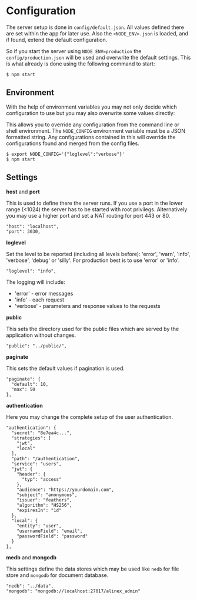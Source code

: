 # Configuration

The server setup is done in `config/default.json`. All values defined there are set within the app for later use.
Also the `<NODE_ENV>.json` is loaded, and if found, extend the default configuration.

So if you start the server using `NODE_ENV=production` the `config/production.json` will be used and overwrite the default settings. This is what already is done using the following command to start:

    $ npm start

## Environment

With the help of environment variables you may not only decide which configuration to use but you may also overwrite some values directly:

This allows you to override any configuration from the command line or shell environment. The `NODE_CONFIG` environment variable must be a JSON formatted string. Any configurations contained in this will override the configurations found and merged from the config files.

    $ export NODE_CONFIG='{"loglevel":"verbose"}'
    $ npm start

## Settings

__host__ and __port__

This is used to define there the server runs. If you use a port in the lower range (<1024) the server has to be started with root privilegs. Alternatively you may use a higher port and set a NAT routing for port 443 or 80.

    "host": "localhost",
    "port": 3030,

__loglevel__

Set the level to be reported (including all levels before): 'error', 'warn', 'info', 'verbose', 'debug' or 'silly'. For production best is to use 'error' or 'info'.

    "loglevel": "info",

The logging will include:
- 'error' - error messages
- 'info' - each request
- 'verbose' - parameters and response values to the requests

__public__

This sets the directory used for the public files which are served by the application without changes.

    "public": "../public/",

__paginate__

This sets the default values if pagination is used.

    "paginate": {
      "default": 10,
      "max": 50
    },

__authentication__

Here you may change the complete setup of the user authentication.

    "authentication": {
      "secret": "8e7ea4c...",
      "strategies": [
        "jwt",
        "local"
      ],
      "path": "/authentication",
      "service": "users",
      "jwt": {
        "header": {
          "typ": "access"
        },
        "audience": "https://yourdomain.com",
        "subject": "anonymous",
        "issuer": "feathers",
        "algorithm": "HS256",
        "expiresIn": "1d"
      },
      "local": {
        "entity": "user",
        "usernameField": "email",
        "passwordField": "password"
      }
    },

__medb__ and __mongodb__

This settings define the data stores which may be used like `nedb` for file store and `mongodb` for document database.

    "nedb": "../data",
    "mongodb": "mongodb://localhost:27017/alinex_admin"
